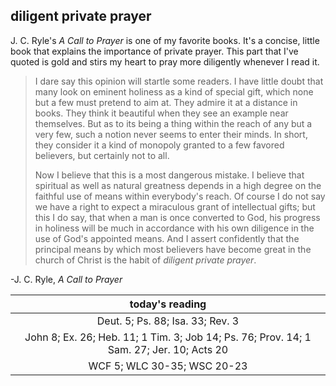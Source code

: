 ## diligent private prayer

J. C. Ryle's *A Call to Prayer* is one of my favorite books. It's a concise, little book that explains the importance of private prayer. This part that I've quoted is gold and stirs my heart to pray more diligently whenever I read it.

> I dare say this opinion will startle some readers. I have little doubt that many look on eminent holiness as a kind of special gift, which none but a few must pretend to aim at. They admire it at a distance in books. They think it beautiful when they see an example near themselves. But as to its being a thing within the reach of any but a very few, such a notion never seems to enter their minds. In short, they consider it a kind of monopoly granted to a few favored believers, but certainly not to all.
>  
> Now I believe that this is a most dangerous mistake. I believe that spiritual as well as natural greatness depends in a high degree on the faithful use of means within everybody's reach. Of course I do not say we have a right to expect a miraculous grant of intellectual gifts; but this I do say, that when a man is once converted to God, his progress in holiness will be much in accordance with his own diligence in the use of God's appointed means. And I assert confidently that the principal means by which most believers have become great in the church of Christ is the habit of *diligent private prayer*.

-J. C. Ryle, *A Call to Prayer*

| today's reading |
| :-------------: |
| Deut. 5; Ps. 88; Isa. 33; Rev. 3 |
| John 8; Ex. 26; Heb. 11; 1 Tim. 3; Job 14; Ps. 76; Prov. 14; 1 Sam. 27; Jer. 10; Acts 20 |
| WCF 5; WLC 30-35; WSC 20-23 |